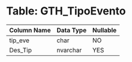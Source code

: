 # Table: GTH_TipoEvento

| Column Name | Data Type | Nullable |
|-------------|-----------|----------|
| tip_eve | char | NO |
| Des_Tip | nvarchar | YES |
